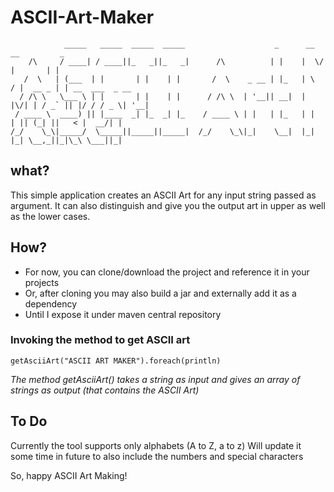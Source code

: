 # ASCII-Art-Maker

```
            _____   _____  _____  _____                    _      __  __         _
    /\     / ____| / ____||_   _||_   _|      /\          | |    |  \/  |       | |
   /  \   | (___  | |       | |    | |       /  \    _ __ | |_   | \  / |  __ _ | | __  ___  _ __
  / /\ \   \___ \ | |       | |    | |      / /\ \  | '__|| __|  | |\/| | / _` || |/ / / _ \| '__|
 / ____ \  ____) || |____  _| |_  _| |_    / ____ \ | |   | |_   | |  | || (_| ||   < |  __/| |
/_/    \_\|_____/  \_____||_____||_____|  /_/    \_\|_|    \__|  |_|  |_| \__,_||_|\_\ \___||_|

```

## what?

This simple application creates an ASCII Art for any input string passed as argument.
It can also distinguish and give you the output art in upper as well as the lower cases.

## How?
* For now, you can clone/download the project and reference it in your projects
* Or, after cloning you may also build a jar and externally add it as a dependency
* Until I expose it under maven central repository

### Invoking the method to get ASCII art

```
getAsciiArt("ASCII ART MAKER").foreach(println)
```

_The method getAsciiArt() takes a string as input and gives an array of strings as output (that contains the ASCII Art)_


## To Do
Currently the tool supports only alphabets (A to Z, a to z)
Will update it some time in future to also include the numbers and special characters

So, happy ASCII Art Making!